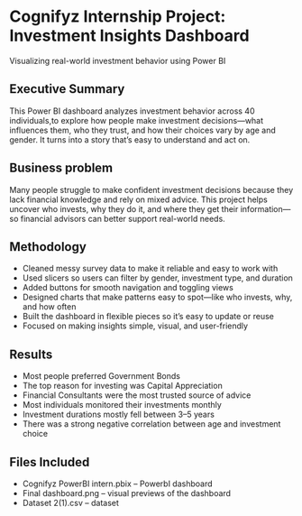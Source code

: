 #  Cognifyz Internship Project: Investment Insights Dashboard
Visualizing real-world investment behavior using Power BI

## Executive Summary
This Power BI dashboard analyzes investment behavior across 40 individuals,to explore how people make investment decisions—what influences them, who they trust, and how their choices vary by age and gender. It turns into a story that’s easy to understand and act on.

## Business problem
Many people struggle to make confident investment decisions because they lack financial knowledge and rely on mixed advice. This project helps uncover who invests, why they do it, and where they get their information—so financial advisors can better support real-world needs.

## Methodology
- Cleaned messy survey data to make it reliable and easy to work with
- Used slicers so users can filter by gender, investment type, and duration
- Added buttons for smooth navigation and toggling views
- Designed charts that make patterns easy to spot—like who invests, why, and how often
- Built the dashboard in flexible pieces so it’s easy to update or reuse
- Focused on making insights simple, visual, and user-friendly

## Results
- Most people preferred Government Bonds
- The top reason for investing was Capital Appreciation
- Financial Consultants were the most trusted source of advice
- Most individuals monitored their investments monthly
- Investment durations mostly fell between 3–5 years
- There was a strong negative correlation between age and investment choice
## Files Included
- Cognifyz PowerBI intern.pbix – PowerbI dashboard 
- Final dashboard.png – visual previews of the dashboard
- Dataset 2(1).csv – dataset 


